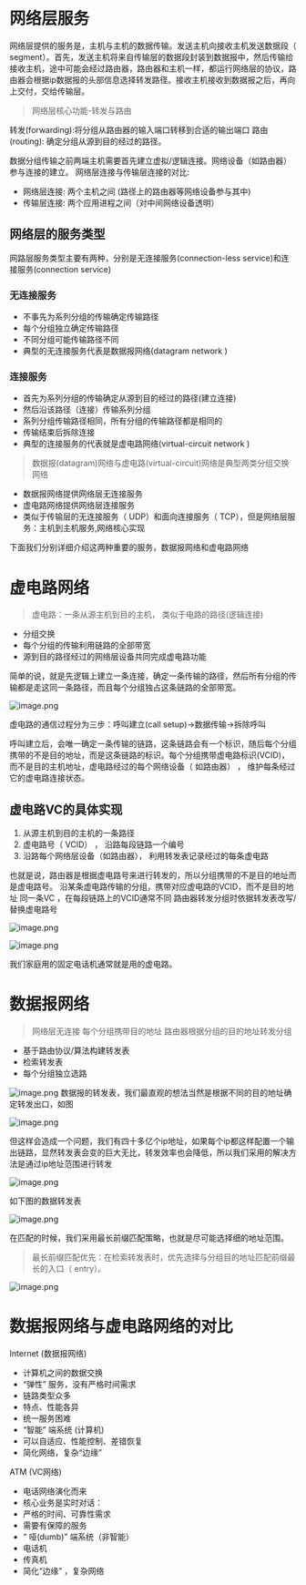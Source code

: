 # 网络层服务
网络层提供的服务是，主机与主机的数据传输。发送主机向接收主机发送数据段（ segment）。首先，发送主机将来自传输层的数据段封装到数据报中，然后传输给接收主机，途中可能会经过路由器，路由器和主机一样，都运行网络层的协议，路由器会根据ip数据报的头部信息选择转发路径。接收主机接收到数据报之后，再向上交付，交给传输层。
> 网络层核心功能-转发与路由

转发(forwarding):将分组从路由器的输入端口转移到合适的输出端口
路由(routing): 确定分组从源到目的经过的路径。

数据分组传输之前两端主机需要首先建立虚拟/逻辑连接。网络设备（如路由器）参与连接的建立。
网络层连接与传输层连接的对比:
* 网络层连接: 两个主机之间 (路径上的路由器等网络设备参与其中)
* 传输层连接: 两个应用进程之间（对中间网络设备透明）

## 网络层的服务类型
网路层服务类型主要有两种，分别是无连接服务(connection-less service)和连接服务(connection service)

### 无连接服务
* 不事先为系列分组的传输确定传输路径
* 每个分组独立确定传输路径
* 不同分组可能传输路径不同
* 典型的无连接服务代表是数据报网络(datagram network )

### 连接服务
* 首先为系列分组的传输确定从源到目的经过的路径(建立连接)
* 然后沿该路径（连接）传输系列分组
* 系列分组传输路径相同，所有分组的传输路径都是相同的
* 传输结束后拆除连接
* 典型的连接服务的代表就是虚电路网络(virtual-circuit network )

> 数据报(datagram)网络与虚电路(virtual-circuit)网络是典型两类分组交换网络
* 数据报网络提供网络层无连接服务
* 虚电路网络提供网络层连接服务
* 类似于传输层的无连接服务（ UDP）和面向连接服务（ TCP），但是网络层服务：主机到主机服务,网络核心实现

下面我们分别详细介绍这两种重要的服务，数据报网络和虚电路网络

# 虚电路网络
> 虚电路：一条从源主机到目的主机， 类似于电路的路径(逻辑连接)
* 分组交换
* 每个分组的传输利用链路的全部带宽
* 源到目的路径经过的网络层设备共同完成虚电路功能

简单的说，就是先逻辑上建立一条连接，确定一条传输的路径，然后所有分组的传输都是走这同一条路径，而且每个分组独占这条链路的全部带宽。

![image.png](http://upload-images.jianshu.io/upload_images/1234352-d35655d7d5559470.png?imageMogr2/auto-orient/strip%7CimageView2/2/w/1240)

虚电路的通信过程分为三步：呼叫建立(call setup)→数据传输→拆除呼叫

呼叫建立后，会唯一确定一条传输的链路，这条链路会有一个标识，随后每个分组携带的不是目的地址，而是这条链路的标识。每个分组携带虚电路标识(VCID)，而不是目的主机地址，虚电路经过的每个网络设备（ 如路由器） ， 维护每条经过它的虚电路连接状态。

## 虚电路VC的具体实现
1. 从源主机到目的主机的一条路径
2. 虚电路号（ VCID） ， 沿路每段链路一个编号
3. 沿路每个网络层设备（如路由器）， 利用转发表记录经过的每条虚电路

也就是说，路由器是根据虚电路号来进行转发的，所以分组携带的不是目的地址而是虚电路号。
沿某条虚电路传输的分组，携带对应虚电路的VCID，而不是目的地址
同一条VC ，在每段链路上的VCID通常不同
路由器转发分组时依据转发表改写/替换虚电路号


![image.png](http://upload-images.jianshu.io/upload_images/1234352-1a07bef80c5ae33e.png?imageMogr2/auto-orient/strip%7CimageView2/2/w/1240)


![image.png](http://upload-images.jianshu.io/upload_images/1234352-22bff9de7d45b9bd.png?imageMogr2/auto-orient/strip%7CimageView2/2/w/1240)

我们家庭用的固定电话机通常就是用的虚电路。

# 数据报网络
> 网络层无连接
每个分组携带目的地址
路由器根据分组的目的地址转发分组
* 基于路由协议/算法构建转发表
* 检索转发表
* 每个分组独立选路

![image.png](http://upload-images.jianshu.io/upload_images/1234352-ecfed338626ce99d.png?imageMogr2/auto-orient/strip%7CimageView2/2/w/1240)
数据报的转发表，我们最直观的想法当然是根据不同的目的地址确定转发出口，如图

![image.png](http://upload-images.jianshu.io/upload_images/1234352-ca9b3e766e4d00bf.png?imageMogr2/auto-orient/strip%7CimageView2/2/w/1240)

但这样会造成一个问题，我们有四十多亿个ip地址，如果每个ip都这样配置一个输出链路，显然转发表会变的巨大无比，转发效率也会降低，所以我们采用的解决方法是通过ip地址范围进行转发

![image.png](http://upload-images.jianshu.io/upload_images/1234352-56dba307414bdf12.png?imageMogr2/auto-orient/strip%7CimageView2/2/w/1240)

如下图的数据转发表

![image.png](http://upload-images.jianshu.io/upload_images/1234352-95ae6001bf24be04.png?imageMogr2/auto-orient/strip%7CimageView2/2/w/1240)

在匹配的时候，我们采用最长前缀匹配策略，也就是尽可能选择细的地址范围。

> 最长前缀匹配优先：在检索转发表时，优先选择与分组目的地址匹配前缀最
长的入口（ entry）。


![image.png](http://upload-images.jianshu.io/upload_images/1234352-c370575d2e70b6cb.png?imageMogr2/auto-orient/strip%7CimageView2/2/w/1240)

# 数据报网络与虚电路网络的对比
Internet (数据报网络)
* 计算机之间的数据交换
* “弹性” 服务，没有严格时间需求
* 链路类型众多
* 特点、性能各异
* 统一服务困难
* “智能” 端系统 (计算机)
* 可以自适应、性能控制、差错恢复
* 简化网络，复杂“边缘”

ATM (VC网络)
* 电话网络演化而来
* 核心业务是实时对话：
* 严格的时间、可靠性需求
* 需要有保障的服务
* “ 哑(dumb)” 端系统（非智能）
* 电话机
* 传真机
* 简化“边缘” ，复杂网络
